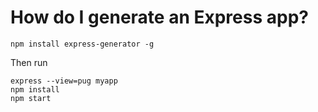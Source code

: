 # How do I generate an Express app?

    npm install express-generator -g

Then run

    express --view=pug myapp
    npm install
    npm start
